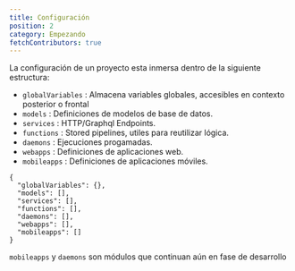```yaml
---
title: Configuración
position: 2
category: Empezando
fetchContributors: true
---
```


La configuración de un proyecto esta inmersa dentro de la siguiente estructura:

- `globalVariables` : Almacena variables globales, accesibles en contexto posterior o frontal
- `models` : Definiciones de modelos de base de datos.
- `services` : HTTP/Graphql Endpoints.
- `functions` : Stored pipelines, utiles para reutilizar lógica.
- `daemons` : Ejecuciones progamadas.
- `webapps` : Definiciones de aplicaciones web.
- `mobileapps` : Definiciones de aplicaciones móviles.

```json[setup.json]
{
  "globalVariables": {},
  "models": [],
  "services": [],
  "functions": [],
  "daemons": [],
  "webapps": [],
  "mobileapps": []
}
```

<alert>

`mobileapps` y `daemons` son módulos que continuan aún en fase de desarrollo

</alert>

<molecules-github-user-list :items="$contributors"></molecules-github-user-list>
